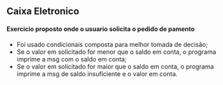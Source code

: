 ## Caixa Eletronico 

#### Exercicio proposto onde o usuario solicita o pedido de pamento

* Foi usado condicionais composta para melhor tomada de decisão;
* Se o valor em solicitado for menor que o saldo em conta, o programa imprime a msg com o saldo em conta;
* Se o valor em solicitado for maior que o saldo em conta, o programa imprime a msg de saldo insuficiente e o valor em conta.
